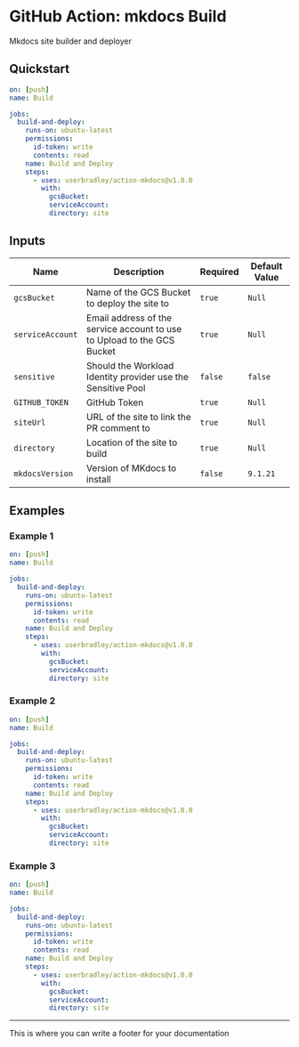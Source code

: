 # GitHub Action: mkdocs Build

Mkdocs site builder and deployer

## Quickstart

```yaml
on: [push]
name: Build

jobs:
  build-and-deploy:
    runs-on: ubuntu-latest
    permissions:
      id-token: write
      contents: read
    name: Build and Deploy
    steps:
      - uses: userbradley/action-mkdocs@v1.0.0
        with:
          gcsBucket: 
          serviceAccount: 
          directory: site
```

## Inputs

| Name | Description | Required | Default Value |
|------|-------------|----------|---------------|
| `gcsBucket` | Name of the GCS Bucket to deploy the site to | `true` | `Null` |
| `serviceAccount` | Email address of the service account to use to Upload to the GCS Bucket | `true` | `Null` |
| `sensitive` | Should the Workload Identity provider use the Sensitive Pool | `false` | `false` |
| `GITHUB_TOKEN` | GitHub Token | `true` | `Null` |
| `siteUrl` | URL of the site to link the PR comment to | `true` | `Null` |
| `directory` | Location of the site to build | `true` | `Null` |
| `mkdocsVersion` | Version of MKdocs to install | `false` | `9.1.21` |

## Examples

### Example 1

```yaml
on: [push]
name: Build

jobs:
  build-and-deploy:
    runs-on: ubuntu-latest
    permissions:
      id-token: write
      contents: read
    name: Build and Deploy
    steps:
      - uses: userbradley/action-mkdocs@v1.0.0
        with:
          gcsBucket: 
          serviceAccount: 
          directory: site
```

### Example 2

```yaml
on: [push]
name: Build

jobs:
  build-and-deploy:
    runs-on: ubuntu-latest
    permissions:
      id-token: write
      contents: read
    name: Build and Deploy
    steps:
      - uses: userbradley/action-mkdocs@v1.0.0
        with:
          gcsBucket: 
          serviceAccount: 
          directory: site
```

### Example 3

```yaml
on: [push]
name: Build

jobs:
  build-and-deploy:
    runs-on: ubuntu-latest
    permissions:
      id-token: write
      contents: read
    name: Build and Deploy
    steps:
      - uses: userbradley/action-mkdocs@v1.0.0
        with:
          gcsBucket: 
          serviceAccount: 
          directory: site
```


---
This is where you can write a footer for your documentation
